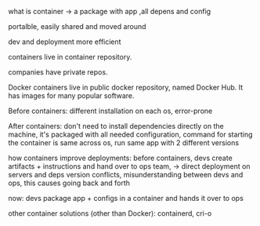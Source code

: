 what is container -> a package with app ,all depens and config

portalble, easily shared and moved around

dev and deployment more efficient

containers live in container repository.

companies have private repos.

Docker containers live in public docker repository, named Docker Hub. It has images for many popular software.

Before containers: different installation on each os, error-prone

After containers: don't need to install dependencies directly on the machine, it's packaged with all needed configuration, command for starting the container is
same across os, run same app with 2 different versions

how containers improve deployments: before containers, devs create artifacts + instructions and hand over to ops team, -> direct deployment on servers and deps version
conflicts, misunderstanding between devs and ops, this causes going back and forth

now: devs package app + configs in a container and hands it over to ops

other container solutions (other than Docker): containerd, cri-o




